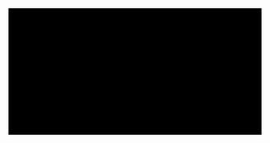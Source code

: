 <!DOCTYPE html>
<html lang="en">
<head>
    <meta charset="UTF-8">
    <meta name="viewport" content="width=device-width, initial-scale=1.0">
    <title>Ping Pong</title>
    <style>
        #canvas {
            background-color: black;
            display: block;
            margin: auto;
        }
    </style>
</head>
<body>
    <canvas id="canvas" width="800" height="400"></canvas>
    <script src="pingpong.js"></script>
</body>
</html>
